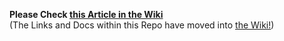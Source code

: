 **Please Check [this Article in the Wiki](../../../wiki/Restore-QT-Wallet-from-Seedphrase)**<br>(The Links and Docs within this Repo have moved into [the Wiki!](../../../wiki))